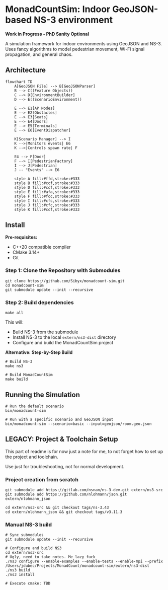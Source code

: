 # MonadCountSim: Indoor GeoJSON-based NS-3 environment

**Work in Progress - PhD Sanity Optional**

A simulation framework for indoor environments using GeoJSON and NS-3. Uses fancy algorithms to model pedestrian 
movement, Wi-Fi signal propagation, and general chaos.

## Architecture

```mermaid
flowchart TD
    A[GeoJSON File] --> B[GeoJSONParser]
    B --> C((Feature Objects))
    C --> D[EnvironmentBuilder]
    D --> E((ScenarioEnvironment))

    E --> E1[AP Nodes]
    E --> E2[Obstacles]
    E --> E3[Seats]
    E --> E4[Doors]
    E --> E5[Terminals]
    E --> E6[EventDispatcher]

    K[Scenario Manager] --> I
    K -->|Monitors events| E6
    K -->|Controls spawn rate| F

    E4 --> F[Door]
    F --> I[PedestrianFactory]
    I --> J[Pedestrian]
    J -- "Events" --> E6
    
    style A fill:#ffd,stroke:#333
    style B fill:#ccf,stroke:#333
    style D fill:#ccf,stroke:#333
    style E fill:#afa,stroke:#333
    style F fill:#fcc,stroke:#333
    style I fill:#cfc,stroke:#333
    style J fill:#cfc,stroke:#333
    style K fill:#ccf,stroke:#333
```

## Install

**Pre-requisites:**

- C++20 compatible compiler
- CMake 3.14+
- Git

### Step 1: Clone the Repository with Submodules


```shell
git clone https://github.com/Sibyx/monadcount-sim.git
cd monadcount-sim
git submodule update --init --recursive
```

### Step 2: Build dependencies

```shell
make all
```

This will:

- Build NS-3 from the submodule
- Install NS-3 to the local `extern/ns3-dist` directory
- Configure and build the MonadCountSim project

**Alternative: Step-by-Step Build**

```shell
# Build NS-3
make ns3

# Build MonadCountSim
make build
```

## Running the Simulation

```shell
# Run the default scenario
bin/monadcount-sim

# Run with a specific scenario and GeoJSON input
bin/monadcount-sim --scenario=basic --input=geojson/room.geo.json
```

## LEGACY: Project & Toolchain Setup

This part of readme is for now just a note for me, to not forget how to set up the project and toolchain.

Use just for troubleshooting, not for normal development.

### Project creation from scratch

```shell
git submodule add https://gitlab.com/nsnam/ns-3-dev.git extern/ns3-src
git submodule add https://github.com/nlohmann/json.git extern/nlohmann_json

cd extern/ns3-src && git checkout tags/ns-3.43
cd extern/nlohmann_json && git checkout tags/v3.11.3
```

### Manual NS-3 build

```shell
# Sync submodules
git submodule update --init --recursive      

# Configure and build NS3 
cd extern/ns3-src
# Ugly, need to take notes. Me lazy fuck
./ns3 configure --enable-examples --enable-tests --enable-mpi --prefix /Users/jdubec/Projects/MonadCount/monadcount-sim/extern/ns3-dist
./ns3 build
./ns3 install

# Execute cmake: TBD
```

